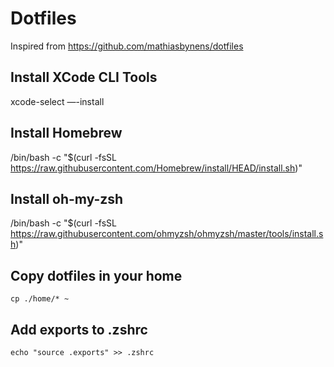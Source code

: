 # Dotfiles

Inspired from https://github.com/mathiasbynens/dotfiles

## Install XCode CLI Tools

xcode-select —-install

## Install Homebrew

/bin/bash -c "$(curl -fsSL https://raw.githubusercontent.com/Homebrew/install/HEAD/install.sh)"

## Install oh-my-zsh

/bin/bash -c "$(curl -fsSL https://raw.githubusercontent.com/ohmyzsh/ohmyzsh/master/tools/install.sh)"

## Copy dotfiles in your home

```
cp ./home/* ~
```

## Add exports to .zshrc

```
echo "source .exports" >> .zshrc
```
